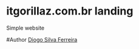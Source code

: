 # itgorillaz.com.br landing
Simple website


#Author
[Diogo Silva Ferreira](http://twitter.com/diogosilva)